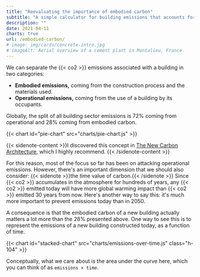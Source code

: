 ```yaml
---
title: "Reevaluating the importance of embodied carbon"
subtitle: "A simple calculator for building emissions that accounts for the value of time "
description: ""
date: 2021-04-11
charts: true
url: /embodied-carbon/
# image: img/cards/concrete-intro.jpg
# imageAlt: Aerial overview of a cement plant in Montalieu, France
---
```


We can separate the {{< co2 >}} emissions associated with a building in two categories:
- **Embodied emissions,** coming from the construction process and the materials used.
- **Operational emissions,** coming from the use of a building by its occupants.

Globally, the split of all building sector emissions is 72% coming from operational and 28% coming from embodied carbon.

{{< chart id="pie-chart" src="charts/pie-chart.js" >}}

{{< sidenote-content >}}I discovered this concept in [The New Carbon Architecture](https://ecobuildnetwork.org/projects/new-carbon-architecture), which I highly recommend. {{< /sidenote-content >}}

For this reason, most of the focus so far has been on attacking operational emissions. However, there's an important dimension that we should also consider: {{< sidenote >}}the time value of carbon.{{< /sidenote >}} Since {{< co2 >}} accumulates in the atmosphere for hundreds of years, any {{< co2 >}} emitted today will have more global warming impact than {{< co2 >}} emitted 30 years from now. Here's another way to say this: it's much more important to prevent emissions today than in 2050.

A consequence is that the embodied carbon of a new building actually matters a lot more than the 28% presented above. One way to see this is to represent the emissions of a new building constructed today, as a function of time.

{{< chart id="stacked-chart" src="charts/emissions-over-time.js" class="h-104" >}}

Conceptually, what we care about is the area under the curve here, which you can think of as `emissions × time`.